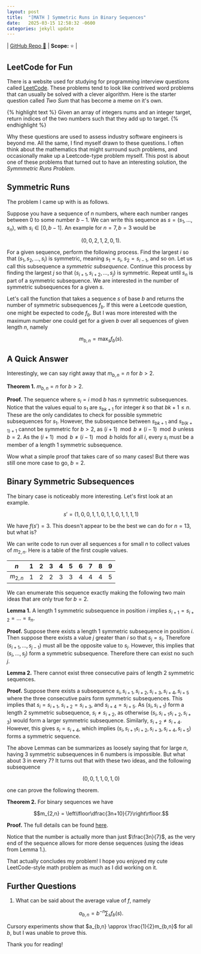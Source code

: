 ```yaml
---
layout: post
title:  "[MATH ] Symmetric Runs in Binary Sequences"
date:   2025-03-15 12:58:32 -0600
categories: jekyll update
---
```


| [GitHub Repo 👾](https://github.com/JackHanke/binaryruns) | **Scope:** ⭐ |

## LeetCode for Fun

There is a website used for studying for programming interview questions called [LeetCode](https://leetcode.com/). These problems tend to look like contrived word problems that can usually be solved with a clever algorithm. Here is the starter question called *Two Sum* that has become a meme on it's own.

{% highlight text %}
Given an array of integers nums and an integer target, return indices of 
the two numbers such that they add up to target.
{% endhighlight %}

Why these questions are used to assess industry software engineers is beyond me. All the same, I find myself drawn to these questions. I often think about the mathematics that might surround such problems, and occasionally make up a Leetcode-type problem myself. This post is about one of these problems that turned out to have an interesting solution, the *Symmmetric Runs Problem*.

## Symmetric Runs

The problem I came up with is as follows.

Suppose you have a sequence of $n$ numbers, where each number ranges between $0$ to some number $b-1$. We can write this sequence as $s = (s_1, \dots, s_n)$, with $s_i \in [0,b-1]$. An example for $n=7, b=3$ would be 

$$(0,0,2,1,2,0,1).$$

For a given sequence, perform the following process. Find the largest $i$ so that $(s_1, s_2, \dots, s_i)$ is symmetric, meaning $s_1 = s_i$, $s_2 = s_{i-1}$, and so on. Let us call this subsequence a *symmetric subsequence*. Continue this process by finding the largest $j$ so that $(s_{i+1}, s_{i+2}, \dots, s_{j})$ is symmetric. Repeat until $s_n$ is part of a symmetric subsequence. We are interested in the number of symmetric subsequences for a given $s$.

Let's call the function that takes a sequence $s$ of base $b$ and returns the number of symmetric subsequences $f_b$. If this were a Leetcode question, one might be expected to code $f_b$. But I was more interested with the maximum number one could get for a given $b$ over all sequences of given length $n$, namely

$$m_{b,n} = \max_{s} f_b(s).$$

## A Quick Answer

Interestingly, we can say right away that $m_{b,n} = n$ for $b > 2$. 

**Theorem 1.** $m_{b,n} = n$ for $b > 2$.

**Proof.** The sequence where $s_i = i \text{ mod } b$ has $n$ symmetric subsequences. Notice that the values equal to $s_1$ are $s_{bk+1}$ for integer $k$ so that $bk+1 \leq n$. These are the only candidates to check for possible symmetric subsequences for $s_1$. However, the subsequence between $s_{bk+1}$ and $s_{b(k+1)+1}$ cannot be symmetric for $b>2$, as $(i+1) \mod b \neq (i-1) \mod b$ unless $b=2$. As the $(i+1) \mod b \neq (i-1) \mod b$ holds for all $i$, every $s_i$ must be a member of a length $1$ symmetric subsequence.

Wow what a simple proof that takes care of so many cases! But there was still one more case to go, $b=2$.

## Binary Symmetric Subsequences

The binary case is noticeably more interesting. Let's first look at an example. 

$$s' = (1,0,0,1,1,0,1,1,0,1,1,1,1)$$

We have $f(s') = 3$. This doesn't appear to be the best we can do for $n=13$, but what is? 

We can write code to run over all sequences $s$ for small $n$ to collect values of $m_{2,n}$. Here is a table of the first couple values. 

| $n$ |1|2|3|4|5|6|7|8|9|
|  -  |-|-|-|-|-|-|-|-|-|
| $m_{2,n}$ |1|2|2|3|3|4|4|4|5|

We can enumerate this sequence exactly making the following two main ideas that are only true for $b=2$. 

**Lemma 1.** A length $1$ symmetric subsequence in position $i$ implies $s_{i+1}=s_{i+2}=\dots=s_n$.

**Proof.** Suppose there exists a length $1$ symmetric subsequence in position $i$. Then suppose there exists a value $j$ greater than $i$ so that $s_{j}=s_i$. Therefore $(s_{i+1},\dots,s_{j-1})$ must all be the opposite value to $s_i$. However, this implies that $(s_{i},\dots,s_{j})$ form a symmetric subsequence. Therefore there can exist no such $j$. 

**Lemma 2.** There cannot exist three consecutive pairs of length $2$ symmetric sequences.

**Proof.** Suppose there exists a subsequence $s_{i}, s_{i+1}, s_{i+2}, s_{i+3}, s_{i+4}, s_{i+5}$ where the three consecutive pairs form symmetric subsequences.  This implies that $s_{i}= s_{i+1}$, $s_{i+2}= s_{i+3}$, and $s_{i+4}= s_{i+5}$. As $(s_{i}, s_{i+1})$ form a length $2$ symmetric subsequence, $s_{i}\neq s_{i+2}$, as otherwise $(s_{i}, s_{i+1} s_{i+2}, s_{i+3})$ would form a larger symmetric subsequence. Similarly, $s_{i+2}\neq s_{i+4}$. However, this gives $s_{i}=s_{i+4}$, which implies $(s_{i}, s_{i+1} s_{i+2}, s_{i+3}, s_{i+4}, s_{i+5})$ forms a symmetric sequence.

The above Lemmas can be summarizes as loosely saying that for large $n$, having $3$ symmetric subsequences in $6$ numbers is impossible. But what about $3$ in every $7$? It turns out that with these two ideas, and the following subsequence

$$(0,0,1,1,0,1,0)$$

one can prove the following theorem.

**Theorem 2.** For binary sequences we have

$$m_{2,n} = \left\lfloor\dfrac{3n+10}{7}\right\rfloor.$$

**Proof.** The full details can be found [here](https://github.com/JackHanke/binaryruns/blob/main/writeup/runs.pdf).

Notice that the number is actually more than just $\frac{3n}{7}$, as the very end of the sequence allows for more dense sequences (using the ideas from Lemma 1.).

That actually concludes my problem! I hope you enjoyed my cute LeetCode-style math problem as much as I did working on it.

## Further Questions

1. What can be said about the average value of $f$, namely

$$a_{b,n} = b^{-n} \sum_{s}f_b(s).$$

Cursory experiments show that $a_{b,n} \approx \frac{1}{2}m_{b,n}$ for all $b$, but I was unable to prove this.

Thank you for reading!
